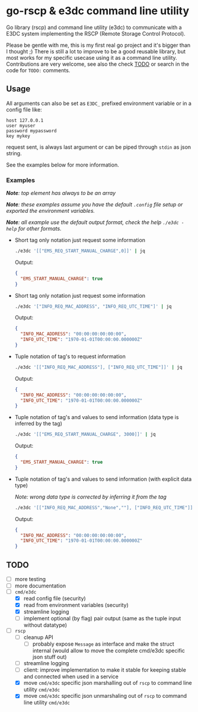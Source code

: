 # go-rscp & e3dc command line utility

Go library (rscp) and command line utility (e3dc) to communicate with a E3DC system implementing the RSCP (Remote Storage Control Protocol).

Please be gentle with me, this is my first real go project and it's bigger than I thought ;)
There is still a lot to improve to be a good reusable library, but most works for my specific usecase using it as a command line utility.
Contributions are very welcome, see also the check [TODO](#TODO) or search in the code for `TODO:` comments.

## Usage

All arguments can also be set as `E3DC_` prefixed environment variable or in a config file like:
```
host 127.0.0.1
user myuser
password mypassword
key mykey
```

request sent, is always last argument or can be piped through `stdin` as json string.

See the examples below for more information.


### Examples

***Note**: top element has always to be an array*

***Note**: these examples assume you have the default `.config` file setup or exported the environment variables.*

***Note**: all example use the default output format, check the help `./e3dc -help` for other formats.*

* Short tag only notation just request some information
    ```sh
    ./e3dc '[["EMS_REQ_START_MANUAL_CHARGE",0]]' | jq
    ```
    Output:
    ```json
    {
      "EMS_START_MANUAL_CHARGE": true
    }
    ```

* Short tag only notation just request some information
    ```sh
    ./e3dc '["INFO_REQ_MAC_ADDRESS", "INFO_REQ_UTC_TIME"]' | jq
    ```
    Output:
    ```json
    {
      "INFO_MAC_ADDRESS": "00:00:00:00:00:00",
      "INFO_UTC_TIME": "1970-01-01T00:00:00.000000Z"
    }
    ```

* Tuple notation of tag's to request information
    ```sh
    ./e3dc '[["INFO_REQ_MAC_ADDRESS"], ["INFO_REQ_UTC_TIME"]]' | jq
    ```
    Output:
    ```json
    {
      "INFO_MAC_ADDRESS": "00:00:00:00:00:00",
      "INFO_UTC_TIME": "1970-01-01T00:00:00.000000Z"
    }
    ```

* Tuple notation of tag's and values to send information (data type is inferred by the tag)
    ```sh
    ./e3dc '[["EMS_REQ_START_MANUAL_CHARGE", 3000]]' | jq
    ```
    Output:
    ```json
    {
      "EMS_START_MANUAL_CHARGE": true
    }
    ```
* Tuple notation of tag's and values to send information (with explicit data type)
  
    *Note: wrong data type is corrected by inferring it from the tag*
    ```sh
    ./e3dc '[["INFO_REQ_MAC_ADDRESS","None",""], ["INFO_REQ_UTC_TIME"]]' | jq
    ```
    Output:
    ```json
    {
      "INFO_MAC_ADDRESS": "00:00:00:00:00:00",
      "INFO_UTC_TIME": "1970-01-01T00:00:00.000000Z"
    }
    ```

## TODO
 - [ ] more testing
 - [ ] more documentation
 - [ ] `cmd/e3dc`
   - [x] read config file (security)
   - [x] read from environment variables (security)
   - [x] streamline logging 
   - [ ] implement optional (by flag) pair output (same as the tuple input without datatype)
 - [ ] `rscp`
   - [ ] cleanup API
     - [ ] probably expose `Message` as interface and make the struct internal (would allow to move the complete cmd/e3dc specific json stuff out)
   - [ ] streamline logging
   - [ ] client: improve implementation to make it stable for keeping stable and connected when used in a service
   - [x] move `cmd/e3dc` specific json marshalling out of `rscp` to command line utility `cmd/e3dc`
   - [x] move `cmd/e3dc` specific json unmarshaling out of `rscp` to command line utility `cmd/e3dc`